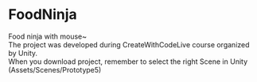 # FoodNinja
Food ninja with mouse~ <br>
The project was developed during CreateWithCodeLive course organized by Unity. <br>
When you download project, remember to select the right Scene in Unity (Assets/Scenes/Prototype5)
